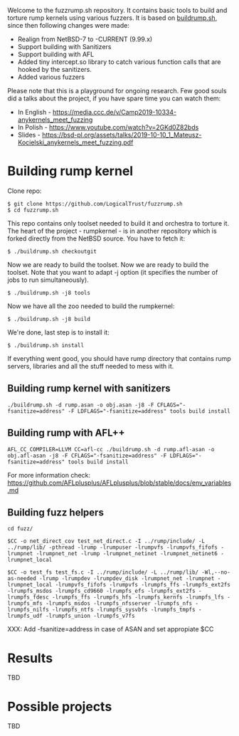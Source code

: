 Welcome to the fuzzrump.sh repository. It contains basic tools to build and torture rump kernels using various fuzzers. It is based on [buildrump.sh](https://github.com/rumpkernel/buildrump.sh), since then following changes were made:

 * Realign from NetBSD-7 to -CURRENT (9.99.x)
 * Support building with Sanitizers
 * Support building with AFL
 * Added tiny intercept.so library to catch various function calls that are hooked by the sanitizers.
 * Added various fuzzers

Please note that this is a playground for ongoing research. Few good souls did a talks about the project, if you have spare time you can watch them:

* In English - https://media.ccc.de/v/Camp2019-10334-anykernels_meet_fuzzing
* In Polish - https://www.youtube.com/watch?v=2GKd0Z82bds 
* Slides - https://bsd-pl.org/assets/talks/2019-10-10_1_Mateusz-Kocielski_anykernels_meet_fuzzing.pdf

# Building rump kernel

Clone repo:

    $ git clone https://github.com/LogicalTrust/fuzzrump.sh
    $ cd fuzzrump.sh

This repo contains only toolset needed to build it and orchestra to torture it. The heart of the project - rumpkernel - is in another repository which is forked directly from the NetBSD source. You have to fetch it:

    $ ./buildrump.sh checkoutgit

Now we are ready to build the toolset. Now we are ready to build the toolset. Note that you want to adapt -j option (it specifies the number of jobs to run simultaneously).

    $ ./buildrump.sh -j8 tools

Now we have all the zoo needed to build the rumpkernel:

    $ ./buildrump.sh -j8 build

We're done, last step is to install it:

    $ ./buildrump.sh install

If everything went good, you should have rump directory that contains rump servers, libraries and all the stuff needed to mess with it.

## Building rump kernel with sanitizers

    ./buildrump.sh -d rump.asan -o obj.asan -j8 -F CFLAGS="-fsanitize=address" -F LDFLAGS="-fsanitize=address" tools build install

## Building rump with AFL++

    AFL_CC_COMPILER=LLVM CC=afl-cc ./buildrump.sh -d rump.afl-asan -o obj.afl-asan -j8 -F CFLAGS="-fsanitize=address" -F LDFLAGS="-fsanitize=address" tools build install

For more information check: https://github.com/AFLplusplus/AFLplusplus/blob/stable/docs/env_variables.md

## Building fuzz helpers

    cd fuzz/
    
    $CC -o net_direct_cov test_net_direct.c -I ../rump/include/ -L ../rump/lib/ -pthread -lrump -lrumpuser -lrumpvfs -lrumpvfs_fifofs -lrumpnet -lrumpnet_net -lrump -lrumpnet_netinet -lrumpnet_netinet6 -lrumpnet_local
    
    $CC -o test_fs test_fs.c -I ../rump/include/ -L ../rump/lib/ -Wl,--no-as-needed -lrump -lrumpdev -lrumpdev_disk -lrumpnet_net -lrumpnet -lrumpnet_local -lrumpvfs_fifofs -lrumpvfs -lrumpfs_ffs -lrumpfs_ext2fs -lrumpfs_msdos -lrumpfs_cd9660 -lrumpfs_efs -lrumpfs_ext2fs -lrumpfs_fdesc -lrumpfs_ffs -lrumpfs_hfs -lrumpfs_kernfs -lrumpfs_lfs -lrumpfs_mfs -lrumpfs_msdos -lrumpfs_nfsserver -lrumpfs_nfs -lrumpfs_nilfs -lrumpfs_ntfs -lrumpfs_sysvbfs -lrumpfs_tmpfs -lrumpfs_udf -lrumpfs_union -lrumpfs_v7fs
    
XXX: Add -fsanitize=address in case of ASAN and set appropiate $CC

# Results
TBD
# Possible projects
TBD
